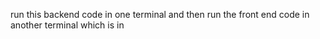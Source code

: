 run this backend code in one terminal and then run the front end code in another terminal which is in 

